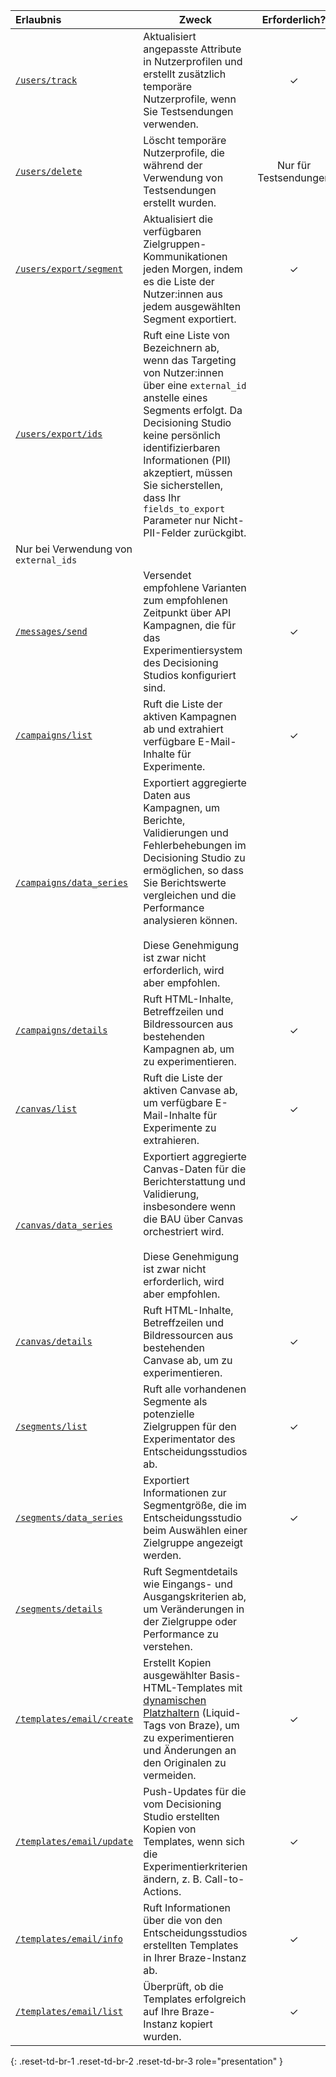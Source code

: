 | Erlaubnis | Zweck | Erforderlich? |
| :--- | ----- | :---: |
| [`/users/track`]({{site.baseurl}}/api/endpoints/user_data/post_user_track) | Aktualisiert angepasste Attribute in Nutzerprofilen und erstellt zusätzlich temporäre Nutzerprofile, wenn Sie Testsendungen verwenden. | ✓ |
| [`/users/delete`]({{site.baseurl}}/api/endpoints/user_data/post_user_delete) | Löscht temporäre Nutzerprofile, die während der Verwendung von Testsendungen erstellt wurden. | Nur für Testsendungen |
| [`/users/export/segment`]({{site.baseurl}}/api/endpoints/export/user_data/post_users_segment) | Aktualisiert die verfügbaren Zielgruppen-Kommunikationen jeden Morgen, indem es die Liste der Nutzer:innen aus jedem ausgewählten Segment exportiert. | ✓ |
| [`/users/export/ids`]({{site.baseurl}}/api/endpoints/export/user_data/post_users_identifier) | Ruft eine Liste von Bezeichnern ab, wenn das Targeting von Nutzer:innen über eine `external_id` anstelle eines Segments erfolgt. Da Decisioning Studio keine persönlich identifizierbaren Informationen (PII) akzeptiert, müssen Sie sicherstellen, dass Ihr `fields_to_export` Parameter nur Nicht-PII-Felder zurückgibt.
 | Nur bei Verwendung von `external_ids` |
| [`/messages/send`]({{site.baseurl}}/api/endpoints/messaging/send_messages/post_send_messages) | Versendet empfohlene Varianten zum empfohlenen Zeitpunkt über API Kampagnen, die für das Experimentiersystem des Decisioning Studios konfiguriert sind. | ✓ |
| [`/campaigns/list`]({{site.baseurl}}/api/endpoints/export/campaigns/get_campaigns/#prerequisites) | Ruft die Liste der aktiven Kampagnen ab und extrahiert verfügbare E-Mail-Inhalte für Experimente. | ✓ |
| [`/campaigns/data_series`]({{site.baseurl}}/api/endpoints/export/campaigns/get_campaign_analytics) | Exportiert aggregierte Daten aus Kampagnen, um Berichte, Validierungen und Fehlerbehebungen im Decisioning Studio zu ermöglichen, so dass Sie Berichtswerte vergleichen und die Performance analysieren können.<br><br>Diese Genehmigung ist zwar nicht erforderlich, wird aber empfohlen. |  |
| [`/campaigns/details`]({{site.baseurl}}/api/endpoints/export/campaigns/get_campaign_details) | Ruft HTML-Inhalte, Betreffzeilen und Bildressourcen aus bestehenden Kampagnen ab, um zu experimentieren. | ✓ |
| [`/canvas/list`]({{site.baseurl}}/api/endpoints/export/canvas/get_canvases) | Ruft die Liste der aktiven Canvase ab, um verfügbare E-Mail-Inhalte für Experimente zu extrahieren. | ✓ |
| [`/canvas/data_series`]({{site.baseurl}}/api/endpoints/export/canvas/get_canvas_analytics) | Exportiert aggregierte Canvas-Daten für die Berichterstattung und Validierung, insbesondere wenn die BAU über Canvas orchestriert wird.<br><br>Diese Genehmigung ist zwar nicht erforderlich, wird aber empfohlen. |  |
| [`/canvas/details`]({{site.baseurl}}/api/endpoints/export/canvas/get_canvas_details/#prerequisites) | Ruft HTML-Inhalte, Betreffzeilen und Bildressourcen aus bestehenden Canvase ab, um zu experimentieren. | ✓ |
| [`/segments/list`]({{site.baseurl}}/api/endpoints/export/segments/get_segment) | Ruft alle vorhandenen Segmente als potenzielle Zielgruppen für den Experimentator des Entscheidungsstudios ab. | ✓ |
| [`/segments/data_series`]({{site.baseurl}}/api/endpoints/export/segments/get_segment_analytics) | Exportiert Informationen zur Segmentgröße, die im Entscheidungsstudio beim Auswählen einer Zielgruppe angezeigt werden. | ✓ |
| [`/segments/details`]({{site.baseurl}}/api/endpoints/export/segments/get_segment_details/#prerequisites) | Ruft Segmentdetails wie Eingangs- und Ausgangskriterien ab, um Veränderungen in der Zielgruppe oder Performance zu verstehen. |  |
| [`/templates/email/create`]({{site.baseurl}}/api/endpoints/templates/email_templates/post_create_email_template) | Erstellt Kopien ausgewählter Basis-HTML-Templates mit [dynamischen Platzhaltern]({{site.baseurl}}/user_guide/personalization_and_dynamic_content/liquid) (Liquid-Tags von Braze), um zu experimentieren und Änderungen an den Originalen zu vermeiden. | ✓ |
| [`/templates/email/update`]({{site.baseurl}}/api/endpoints/templates/email_templates/post_update_email_template) | Push-Updates für die vom Decisioning Studio erstellten Kopien von Templates, wenn sich die Experimentierkriterien ändern, z. B. Call-to-Actions. | ✓ |
| [`/templates/email/info`]({{site.baseurl}}/api/endpoints/templates/email_templates/get_see_email_template_information/#prerequisites) | Ruft Informationen über die von den Entscheidungsstudios erstellten Templates in Ihrer Braze-Instanz ab. | ✓ |
| [`/templates/email/list`]({{site.baseurl}}/api/endpoints/templates/email_templates/get_list_email_templates) | Überprüft, ob die Templates erfolgreich auf Ihre Braze-Instanz kopiert wurden. | ✓ |
{: .reset-td-br-1 .reset-td-br-2 .reset-td-br-3 role="presentation" }